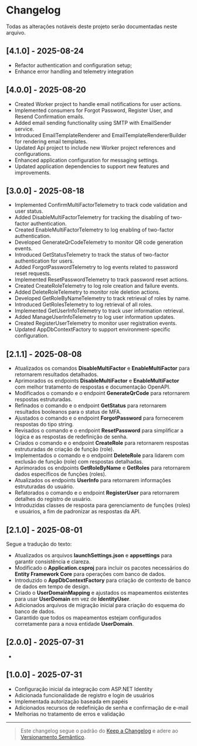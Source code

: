 # Changelog

Todas as alterações notáveis deste projeto serão documentadas neste arquivo.

## [4.1.0] - 2025-08-24

- Refactor authentication and configuration setup;
- Enhance error handling and telemetry integration

## [4.0.0] - 2025-08-20

- Created Worker project to handle email notifications for user actions.
- Implemented consumers for Forgot Password, Register User, and Resend Confirmation emails.
- Added email sending functionality using SMTP with EmailSender service.
- Introduced EmailTemplateRenderer and EmailTemplateRendererBuilder for rendering email templates.
- Updated Api project to include new Worker project references and configurations.
- Enhanced application configuration for messaging settings.
- Updated application dependencies to support new features and improvements.

## [3.0.0] - 2025-08-18

- Implemented ConfirmMultiFactorTelemetry to track code validation and user status.
- Added DisableMultiFactorTelemetry for tracking the disabling of two-factor authentication.
- Created EnableMultiFactorTelemetry to log enabling of two-factor authentication.
- Developed GenerateQrCodeTelemetry to monitor QR code generation events.
- Introduced GetStatusTelemetry to track the status of two-factor authentication for users.
- Added ForgotPasswordTelemetry to log events related to password reset requests.
- Implemented ResetPasswordTelemetry to track password reset actions.
- Created CreateRoleTelemetry to log role creation and failure events.
- Added DeleteRoleTelemetry to monitor role deletion actions.
- Developed GetRoleByNameTelemetry to track retrieval of roles by name.
- Introduced GetRolesTelemetry to log retrieval of all roles.
- Implemented GetUserInfoTelemetry to track user information retrieval.
- Added ManageUserInfoTelemetry to log user information updates.
- Created RegisterUserTelemetry to monitor user registration events.
- Updated AppDbContextFactory to support environment-specific configuration.

## [2.1.1] - 2025-08-08

- Atualizados os comandos **DisableMultiFactor** e **EnableMultiFactor** para retornarem resultados detalhados.
- Aprimorados os endpoints **DisableMultiFactor** e **EnableMultiFactor** com melhor tratamento de respostas e documentação OpenAPI.
- Modificados o comando e o endpoint **GenerateQrCode** para retornarem respostas estruturadas.
- Refinados o comando e o endpoint **GetStatus** para retornarem resultados booleanos para o status de MFA.
- Ajustados o comando e o endpoint **ForgotPassword** para fornecerem respostas do tipo string.
- Revisados o comando e o endpoint **ResetPassword** para simplificar a lógica e as respostas de redefinição de senha.
- Criados o comando e o endpoint **CreateRole** para retornarem respostas estruturadas de criação de função (role).
- Implementados o comando e o endpoint **DeleteRole** para lidarem com exclusão de função (role) com respostas detalhadas.
- Aprimorados os endpoints **GetRoleByName** e **GetRoles** para retornarem dados específicos de funções (roles).
- Atualizados os endpoints **UserInfo** para retornarem informações estruturadas do usuário.
- Refatorados o comando e o endpoint **RegisterUser** para retornarem detalhes do registro de usuário.
- Introduzidas classes de resposta para gerenciamento de funções (roles) e usuários, a fim de padronizar as respostas da API.

## [2.1.0] - 2025-08-01

Segue a tradução do texto:

- Atualizados os arquivos **launchSettings.json** e **appsettings** para garantir consistência e clareza.
- Modificado o **Application.csproj** para incluir os pacotes necessários do **Entity Framework Core** para operações com banco de dados.
- Introduzido o **AppDbContextFactory** para criação de contexto de banco de dados em tempo de design.
- Criado o **UserDomainMapping** e ajustados os mapeamentos existentes para usar **UserDomain** em vez de **IdentityUser**.
- Adicionados arquivos de migração inicial para criação do esquema do banco de dados.
- Garantido que todos os mapeamentos estejam configurados corretamente para a nova entidade **UserDomain**.

## [2.0.0] - 2025-07-31

-

## [1.0.0] - 2025-07-31

- Configuração inicial da integração com ASP.NET Identity
- Adicionada funcionalidade de registro e login de usuários
- Implementada autorização baseada em papéis
- Adicionados recursos de redefinição de senha e confirmação de e-mail
- Melhorias no tratamento de erros e validação

---

> Este changelog segue o padrão do [Keep a Changelog](https://keepachangelog.com/pt-BR/1.0.0/) e adere ao [Versionamento Semântico](https://semver.org/lang/pt-BR/).
